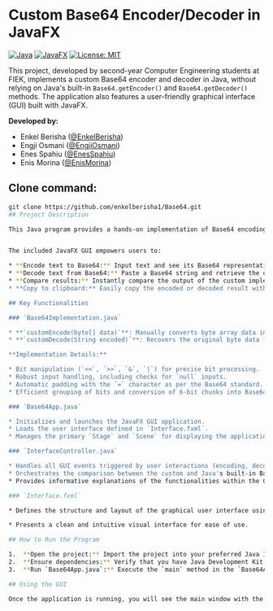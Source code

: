 # Custom Base64 Encoder/Decoder in JavaFX

[![Java](https://img.shields.io/badge/Java-17+-orange.svg)](https://www.java.com/en/)
[![JavaFX](https://img.shields.io/badge/JavaFX-17+-blueviolet.svg)](https://openjfx.io/)
[![License: MIT](https://img.shields.io/badge/License-MIT-yellow.svg)](https://opensource.org/licenses/MIT)

This project, developed by second-year Computer Engineering students at FIEK, implements a custom Base64 encoder and decoder in Java, without relying on Java's built-in `Base64.getEncoder()` and `Base64.getDecoder()` methods. The application also features a user-friendly graphical interface (GUI) built with JavaFX.

**Developed by:**

* Enkel Berisha ([@EnkelBerisha](https://github.com/enkelberisha1))
* Engji Osmani ([@EngjiOsmani](https://github.com/engjiosmani))
* Enes Spahiu ([@EnesSpahiu](https://github.com/enesiktm1))
* Enis Morina ([@EnisMorina](https://github.com/enismorina1))

## Clone command:
```bash
git clone https://github.com/enkelberisha1/Base64.git
## Project Description

This Java program provides a hands-on implementation of Base64 encoding and decoding. It converts binary data (`byte[]`) to a Base64 encoded string and vice-versa, adhering to the standard of dividing bits into 6-bit blocks and adding `=` padding when necessary.


The included JavaFX GUI empowers users to:

* **Encode text to Base64:** Input text and see its Base64 representation.
* **Decode text from Base64:** Paste a Base64 string and retrieve the original text.
* **Compare results:** Instantly compare the output of the custom implementation with Java's standard Base64 encoder/decoder.
* **Copy to clipboard:** Easily copy the encoded or decoded result with a single click.

## Key Functionalities

### `Base64Implementation.java`

* **`customEncode(byte[] data)`**: Manually converts byte array data into a Base64 encoded string.
* **`customDecode(String encoded)`**: Recovers the original byte data from a Base64 encoded string.

**Implementation Details:**

* Bit manipulation (`<<`, `>>`, `&`, `|`) for precise bit processing.
* Robust input handling, including checks for `null` inputs.
* Automatic padding with the `=` character as per the Base64 standard.
* Efficient grouping of bits and conversion of 6-bit chunks into Base64 characters.

### `Base64App.java`

* Initializes and launches the JavaFX GUI application.
* Loads the user interface defined in `Interface.fxml`.
* Manages the primary `Stage` and `Scene` for displaying the application window.

### `InterfaceController.java`

* Handles all GUI events triggered by user interactions (encoding, decoding, copying).
* Orchestrates the comparison between the custom and Java's built-in Base64 implementations.
* Provides informative explanations of the functionalities within the GUI.

### `Interface.fxml`

* Defines the structure and layout of the graphical user interface using TextAreas for input and output, and Buttons for actions.

* Presents a clean and intuitive visual interface for ease of use.

## How to Run the Program

1.  **Open the project:** Import the project into your preferred Java IDE (e.g., IntelliJ IDEA, Eclipse).
2.  **Ensure dependencies:** Verify that you have Java Development Kit (JDK) 17 or higher installed and JavaFX configured correctly within your IDE.
3.  **Run `Base64App.java`:** Execute the `main` method in the `Base64App.java` file. This will launch the graphical user interface.

## Using the GUI

Once the application is running, you will see the main window with the following options:
